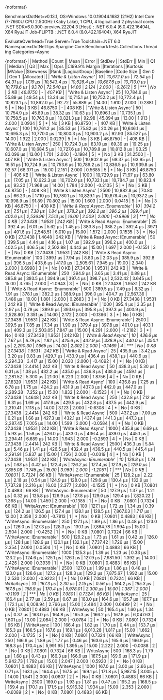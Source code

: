 {noformat}

BenchmarkDotNet=v0.13.1, OS=Windows 10.0.19044.1682 (21H2)
Intel Core i7-7660U CPU 2.50GHz (Kaby Lake), 1 CPU, 4 logical and 2 physical cores
.NET SDK=6.0.300-preview.22204.3
  [Host]     : .NET 6.0.4 (6.0.422.16404), X64 RyuJIT
  Job-FLIPTB : .NET 6.0.4 (6.0.422.16404), X64 RyuJIT

EvaluateOverhead=True  Server=True  Toolchain=.NET 6.0  
Namespace=DotNetTips.Spargine.Core.BenchmarkTests.Collections.Threading  Categories=Async  

{noformat}
||                           Method ||Count ||       Mean ||   Error ||  StdDev ||  StdErr ||        Min ||         Q1 ||     Median ||         Q3 ||        Max ||    Op/s ||CI99.9% Margin ||Iterations ||Kurtosis ||MValue ||Skewness ||Rank ||LogicalGroup ||Baseline ||Code Size ||  Gen 0 || Gen 1 ||Allocated ||
|            *'Write & Listen Async'* |    *10* | *10,672.0 μs* | *72.54 μs* | *64.31 μs* | *17.19 μs* | *10,543.4 μs* | *10,626.4 μs* | *10,687.6 μs* | *10,713.0 μs* | *10,779.6 μs* |    *93.70* |      *72.540 μs* |      *14.00* |    *2.124* |  *2.000* |  *-0.2612* |    *5* |            *** |       *No* |      *3 KB* | *46.8750* |      *-* |    *407 KB* |
|            'Write & Listen Async' |    25 | 10,784.6 μs | 55.89 μs | 49.54 μs | 13.24 μs | 10,715.1 μs | 10,752.2 μs | 10,772.4 μs | 10,823.1 μs | 10,862.0 μs |    92.72 |      55.889 μs |      14.00 |    1.610 |  2.000 |   0.2881 |    5 |            * |       No |      3 KB | 46.8750 |      - |    408 KB |
|            'Write & Listen Async' |    50 | 10,754.9 μs | 45.89 μs | 38.32 μs | 10.63 μs | 10,696.1 μs | 10,735.1 μs | 10,758.5 μs | 10,763.8 μs | 10,821.3 μs |    92.98 |      45.894 μs |      13.00 |    1.913 |  2.000 |   0.0934 |    5 |            * |       No |      3 KB | 46.8750 |      - |    407 KB |
|            'Write & Listen Async' |   100 | 10,761.2 μs | 85.53 μs | 75.82 μs | 20.26 μs | 10,646.1 μs | 10,695.3 μs | 10,770.0 μs | 10,800.3 μs | 10,903.2 μs |    92.93 |      85.527 μs |      14.00 |    1.922 |  2.000 |   0.0239 |    5 |            * |       No |      3 KB | 46.8750 |      - |    408 KB |
|            'Write & Listen Async' |   250 | 10,724.3 μs | 83.10 μs | 69.39 μs | 19.25 μs | 10,607.0 μs | 10,684.5 μs | 10,727.6 μs | 10,789.8 μs | 10,812.8 μs |    93.25 |      83.096 μs |      13.00 |    1.701 |  2.000 |  -0.1984 |    5 |            * |       No |      3 KB | 31.2500 |      - |    407 KB |
|            'Write & Listen Async' |   500 | 10,802.9 μs | 68.37 μs | 63.95 μs | 16.51 μs | 10,724.9 μs | 10,753.6 μs | 10,789.2 μs | 10,836.5 μs | 10,939.8 μs |    92.57 |      68.371 μs |      15.00 |    2.151 |  2.000 |   0.5685 |    5 |            * |       No |      3 KB | 46.8750 |      - |    406 KB |
|            'Write & Listen Async' |  1000 | 10,729.9 μs | 71.97 μs | 63.80 μs | 17.05 μs | 10,622.3 μs | 10,702.0 μs | 10,732.1 μs | 10,784.7 μs | 10,823.4 μs |    93.20 |      71.968 μs |      14.00 |    1.784 |  2.000 |  -0.2135 |    5 |            * |       No |      3 KB | 46.8750 |      - |    408 KB |
|            'Write & Listen Async' |  2500 | 10,882.8 μs | 70.80 μs | 66.23 μs | 17.10 μs | 10,780.1 μs | 10,829.1 μs | 10,878.4 μs | 10,937.2 μs | 10,998.9 μs |    91.89 |      70.802 μs |      15.00 |    1.603 |  2.000 |   0.0418 |    5 |            * |       No |      3 KB | 46.8750 |      - |    408 KB |
| *'Write & Read Async: IEnumerable'* |    *10* |    *394.2 μs* |  *7.51 μs* |  *7.38 μs* |  *1.84 μs* |    *378.2 μs* |    *392.2 μs* |    *396.2 μs* |    *399.4 μs* |    *402.6 μs* | *2,536.96* |       *7.513 μs* |      *16.00* |    *2.509* |  *2.000* |  *-0.8968* |    *3* |            *** |       *No* |      *0 KB* | *27.3438* | *1.9531* |    *242 KB* |
| 'Write & Read Async: IEnumerable' |    25 |    392.4 μs |  6.01 μs |  5.62 μs |  1.45 μs |    383.8 μs |    388.2 μs |    392.4 μs |    397.1 μs |    401.6 μs | 2,548.51 |       6.010 μs |      15.00 |    1.572 |  2.000 |   0.1535 |    3 |            * |       No |      0 KB | 27.3438 | 1.4648 |    242 KB |
| 'Write & Read Async: IEnumerable' |    50 |    399.5 μs |  4.44 μs |  4.16 μs |  1.07 μs |    392.9 μs |    396.2 μs |    400.0 μs |    402.5 μs |    406.5 μs | 2,502.88 |       4.443 μs |      15.00 |    1.697 |  2.000 |  -0.1551 |    3 |            * |       No |      0 KB | 27.3438 | 1.9531 |    242 KB |
| 'Write & Read Async: IEnumerable' |   100 |    399.1 μs |  7.94 μs |  8.83 μs |  2.03 μs |    385.9 μs |    392.8 μs |    396.5 μs |    403.6 μs |    417.0 μs | 2,505.61 |       7.945 μs |      19.00 |    2.340 |  2.000 |   0.6998 |    3 |            * |       No |      0 KB | 27.3438 | 1.9531 |    242 KB |
| 'Write & Read Async: IEnumerable' |   250 |    394.9 μs |  3.65 μs |  3.41 μs |  0.88 μs |    385.8 μs |    393.5 μs |    394.9 μs |    397.4 μs |    398.7 μs | 2,532.42 |       3.645 μs |      15.00 |    3.765 |  2.000 |  -1.0943 |    3 |            * |       No |      0 KB | 27.3438 | 1.9531 |    242 KB |
| 'Write & Read Async: IEnumerable' |   500 |    389.5 μs |  7.49 μs |  8.32 μs |  1.91 μs |    378.1 μs |    382.2 μs |    388.9 μs |    396.0 μs |    404.7 μs | 2,567.39 |       7.486 μs |      19.00 |    1.801 |  2.000 |   0.2683 |    3 |            * |       No |      0 KB | 27.3438 | 1.9531 |    242 KB |
| 'Write & Read Async: IEnumerable' |  1000 |    395.4 μs |  3.35 μs |  2.97 μs |  0.79 μs |    389.9 μs |    393.6 μs |    395.8 μs |    397.3 μs |    400.9 μs | 2,528.80 |       3.351 μs |      14.00 |    2.172 |  2.000 |  -0.1366 |    3 |            * |       No |      0 KB | 27.3438 | 1.9531 |    242 KB |
| 'Write & Read Async: IEnumerable' |  2500 |    399.5 μs |  7.85 μs |  7.34 μs |  1.90 μs |    379.4 μs |    397.8 μs |    401.0 μs |    403.1 μs |    409.3 μs | 2,503.05 |       7.847 μs |      15.00 |    4.291 |  2.000 |  -1.2182 |    3 |            * |       No |      0 KB | 27.3438 | 1.9531 |    242 KB |
|              *'Write & Read Async'* |    *10* |    *436.6 μs* |  *7.67 μs* |  *6.79 μs* |  *1.82 μs* |    *425.6 μs* |    *432.9 μs* |    *438.9 μs* |    *440.0 μs* |    *450.1 μs* | *2,290.30* |       *7.665 μs* |      *14.00* |    *2.302* |  *2.000* |  *-0.1469* |    *4* |            *** |       *No* |      *0 KB* | *27.3438* | *1.9531* |    *242 KB* |
|              'Write & Read Async' |    25 |    435.9 μs |  3.42 μs |  3.20 μs |  0.83 μs |    429.7 μs |    433.9 μs |    436.4 μs |    438.1 μs |    440.6 μs | 2,294.33 |       3.417 μs |      15.00 |    2.020 |  2.000 |  -0.4092 |    4 |            * |       No |      0 KB | 27.3438 | 2.4414 |    242 KB |
|              'Write & Read Async' |    50 |    438.3 μs |  5.30 μs |  6.31 μs |  1.38 μs |    432.2 μs |    435.0 μs |    436.8 μs |    438.0 μs |    459.1 μs | 2,281.52 |       5.300 μs |      21.00 |    6.223 |  2.000 |   1.8756 |    4 |            * |       No |      0 KB | 27.8320 | 1.9531 |    242 KB |
|              'Write & Read Async' |   100 |    436.8 μs |  7.25 μs |  6.78 μs |  1.75 μs |    424.2 μs |    431.9 μs |    437.3 μs |    442.0 μs |    447.0 μs | 2,289.28 |       7.252 μs |      15.00 |    1.832 |  2.000 |  -0.1523 |    4 |            * |       No |      0 KB | 27.3438 | 1.4648 |    242 KB |
|              'Write & Read Async' |   250 |    432.8 μs |  7.12 μs |  6.31 μs |  1.69 μs |    417.6 μs |    429.5 μs |    432.8 μs |    437.5 μs |    442.9 μs | 2,310.41 |       7.118 μs |      14.00 |    3.123 |  2.000 |  -0.6308 |    4 |            * |       No |      0 KB | 27.3438 | 2.4414 |    242 KB |
|              'Write & Read Async' |   500 |    437.2 μs |  7.00 μs |  6.21 μs |  1.66 μs |    427.3 μs |    432.1 μs |    437.4 μs |    441.3 μs |    447.3 μs | 2,287.45 |       7.005 μs |      14.00 |    1.599 |  2.000 |  -0.0584 |    4 |            * |       No |      0 KB | 27.3438 | 1.9531 |    242 KB |
|              'Write & Read Async' |  1000 |    435.8 μs |  6.69 μs |  5.93 μs |  1.58 μs |    426.0 μs |    433.0 μs |    436.4 μs |    439.0 μs |    445.1 μs | 2,294.41 |       6.689 μs |      14.00 |    1.943 |  2.000 |  -0.2593 |    4 |            * |       No |      0 KB | 27.3438 | 2.4414 |    242 KB |
|              'Write & Read Async' |  2500 |    436.3 μs |  5.84 μs |  5.46 μs |  1.41 μs |    426.5 μs |    432.4 μs |    436.5 μs |    440.5 μs |    445.4 μs | 2,291.91 |       5.837 μs |      15.00 |    1.756 |  2.000 |  -0.0319 |    4 |            * |       No |      0 KB | 27.3438 | 1.9531 |    242 KB |
|         *'WriteAsync: IEnumerable'* |    *10* |    *126.8 μs* |  *1.74 μs* |  *1.63 μs* |  *0.42 μs* |    *122.4 μs* |    *126.2 μs* |    *127.4 μs* |    *127.9 μs* |    *129.0 μs* | *7,885.06* |       *1.745 μs* |      *15.00* |    *3.969* |  *2.000* |  *-1.2051* |    *1* |            *** |       *No* |      *0 KB* |  *7.0801* | *0.7324* |     *66 KB* |
|         'WriteAsync: IEnumerable' |    25 |    129.2 μs |  2.22 μs |  2.18 μs |  0.54 μs |    124.9 μs |    128.0 μs |    129.6 μs |    130.4 μs |    132.9 μs | 7,737.28 |       2.216 μs |      16.00 |    2.377 |  2.000 |  -0.1525 |    1 |            * |       No |      0 KB |  7.0801 | 0.4883 |     66 KB |
|         'WriteAsync: IEnumerable' |    50 |    127.9 μs |  1.37 μs |  1.21 μs |  0.32 μs |    125.8 μs |    126.9 μs |    127.8 μs |    129.0 μs |    129.4 μs | 7,820.22 |       1.368 μs |      14.00 |    1.459 |  2.000 |  -0.1385 |    1 |            * |       No |      0 KB |  7.0801 | 0.7324 |     66 KB |
|         'WriteAsync: IEnumerable' |   100 |    127.1 μs |  1.72 μs |  1.34 μs |  0.39 μs |    124.2 μs |    126.5 μs |    127.4 μs |    128.1 μs |    128.5 μs | 7,867.03 |       1.717 μs |      12.00 |    2.358 |  2.000 |  -0.7813 |    1 |            * |       No |      0 KB |  7.0801 | 0.4883 |     66 KB |
|         'WriteAsync: IEnumerable' |   250 |    127.1 μs |  1.99 μs |  1.86 μs |  0.48 μs |    123.0 μs |    126.0 μs |    127.3 μs |    128.3 μs |    130.1 μs | 7,864.78 |       1.994 μs |      15.00 |    2.504 |  2.000 |  -0.4252 |    1 |            * |       No |      0 KB |  7.0801 | 0.7324 |     66 KB |
|         'WriteAsync: IEnumerable' |   500 |    129.2 μs |  1.73 μs |  1.61 μs |  0.42 μs |    126.0 μs |    128.1 μs |    128.9 μs |    130.1 μs |    132.1 μs | 7,737.42 |       1.726 μs |      15.00 |    2.354 |  2.000 |   0.0504 |    1 |            * |       No |      0 KB |  7.0801 | 0.4883 |     66 KB |
|         'WriteAsync: IEnumerable' |  1000 |    125.3 μs |  1.39 μs |  1.23 μs |  0.33 μs |    123.2 μs |    124.6 μs |    125.1 μs |    126.1 μs |    127.9 μs | 7,981.50 |       1.392 μs |      14.00 |    2.426 |  2.000 |   0.3939 |    1 |            * |       No |      0 KB |  7.0801 | 0.4883 |     66 KB |
|         'WriteAsync: IEnumerable' |  2500 |    127.0 μs |  1.99 μs |  1.86 μs |  0.48 μs |    123.0 μs |    126.6 μs |    127.2 μs |    128.3 μs |    129.2 μs | 7,875.67 |       1.992 μs |      15.00 |    2.530 |  2.000 |  -0.9223 |    1 |            * |       No |      0 KB |  7.0801 | 0.7324 |     66 KB |
|                        *WriteAsync* |    *10* |    *167.3 μs* |  *2.30 μs* |  *2.15 μs* |  *0.56 μs* |    *164.2 μs* |    *165.3 μs* |    *167.8 μs* |    *168.9 μs* |    *170.4 μs* | *5,978.01* |       *2.300 μs* |      *15.00* |    *1.387* |  *2.000* |  *-0.1199* |    *2* |            *** |       *No* |      *0 KB* |  *7.0801* | *0.7324* |     *66 KB* |
|                        WriteAsync |    25 |    166.4 μs |  2.77 μs |  2.59 μs |  0.67 μs |    163.0 μs |    164.6 μs |    165.7 μs |    167.7 μs |    172.1 μs | 6,008.94 |       2.766 μs |      15.00 |    2.484 |  2.000 |   0.6499 |    2 |            * |       No |      0 KB |  7.0801 | 0.4883 |     66 KB |
|                        WriteAsync |    50 |    165.4 μs |  1.60 μs |  1.34 μs |  0.37 μs |    163.0 μs |    164.8 μs |    165.3 μs |    166.2 μs |    167.8 μs | 6,047.63 |       1.601 μs |      13.00 |    2.084 |  2.000 |  -0.0784 |    2 |            * |       No |      0 KB |  7.0801 | 0.7324 |     66 KB |
|                        WriteAsync |   100 |    166.4 μs |  1.82 μs |  1.70 μs |  0.44 μs |    163.7 μs |    165.3 μs |    166.5 μs |    167.6 μs |    169.1 μs | 6,010.28 |       1.817 μs |      15.00 |    1.662 |  2.000 |  -0.1735 |    2 |            * |       No |      0 KB |  7.0801 | 0.7324 |     66 KB |
|                        WriteAsync |   250 |    166.9 μs |  1.89 μs |  1.77 μs |  0.46 μs |    163.6 μs |    165.6 μs |    166.9 μs |    168.3 μs |    170.4 μs | 5,991.95 |       1.895 μs |      15.00 |    2.222 |  2.000 |  -0.0088 |    2 |            * |       No |      0 KB |  7.0801 | 0.7324 |     66 KB |
|                        WriteAsync |   500 |    168.3 μs |  1.79 μs |  1.68 μs |  0.43 μs |    166.3 μs |    166.9 μs |    167.5 μs |    169.6 μs |    171.9 μs | 5,942.73 |       1.792 μs |      15.00 |    2.047 |  2.000 |   0.5920 |    2 |            * |       No |      0 KB |  7.0801 | 0.4883 |     66 KB |
|                        WriteAsync |  1000 |    167.0 μs |  3.00 μs |  2.66 μs |  0.71 μs |    163.1 μs |    164.4 μs |    167.5 μs |    169.1 μs |    171.8 μs | 5,987.15 |       3.005 μs |      14.00 |    1.541 |  2.000 |   0.0807 |    2 |            * |       No |      0 KB |  7.0801 | 0.4883 |     66 KB |
|                        WriteAsync |  2500 |    169.0 μs |  1.93 μs |  1.81 μs |  0.47 μs |    165.2 μs |    168.5 μs |    169.4 μs |    170.1 μs |    171.5 μs | 5,916.32 |       1.934 μs |      15.00 |    2.353 |  2.000 |  -0.6089 |    2 |            * |       No |      0 KB |  7.0801 | 0.4883 |     66 KB |
